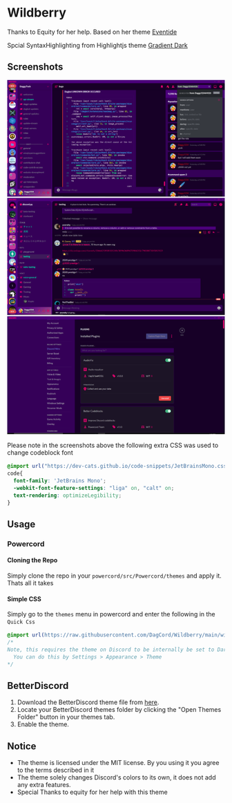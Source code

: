 # Wildberry

Thanks to Equity for her help. Based on her theme [Eventide](https://github.com/Equity/Eventide)

Spcial SyntaxHighlighting from Highlightjs theme [Gradient Dark](https://github.com/highlightjs/highlight.js/blob/master/src/styles/gradient-dark.css)

## Screenshots

![Theme in use](https://github.com/DagCord/Wildberry/raw/main/images/daggytech.PNG)
![More Stuff](https://github.com/DagCord/Wildberry/raw/main/images/dpy.PNG)
![Stop](https://github.com/DagCord/Wildberry/raw/main/images/settings.PNG)

Please note in the screenshots above the following extra CSS was used to change codeblock font

```css
@import url("https://dev-cats.github.io/code-snippets/JetBrainsMono.css");
code{
  font-family: 'JetBrains Mono';
  -webkit-font-feature-settings: "liga" on, "calt" on;
  text-rendering: optimizeLegibility;
}
```

## Usage

### Powercord

#### Cloning the Repo

Simply clone the repo in your `powercord/src/Powercord/themes` and apply it. Thats all it takes

#### Simple CSS

Simply go to the `themes` menu in powercord and enter the following in the `Quick Css`

```css
@import url(https://raw.githubusercontent.com/DagCord/Wildberry/main/wildberry.css);
/* 
Note, this requires the theme on Discord to be internally be set to Dark.
  You can do this by Settings > Appearance > Theme
*/
```

## BetterDiscord

1. Download the BetterDiscord theme file from [here](https://github.com/DagCord/blob/main/BetterDiscord/Wildberry.theme.css).
2. Locate your BetterDiscord themes folder by clicking the "Open Themes Folder" button in your themes tab.
3. Enable the theme.

## Notice

* The theme is licensed under the MIT license. By you using it you agree to the terms described in it
* The theme solely changes Discord's colors to its own, it does not add any extra features.
* Special Thanks to equity for her help with this theme
